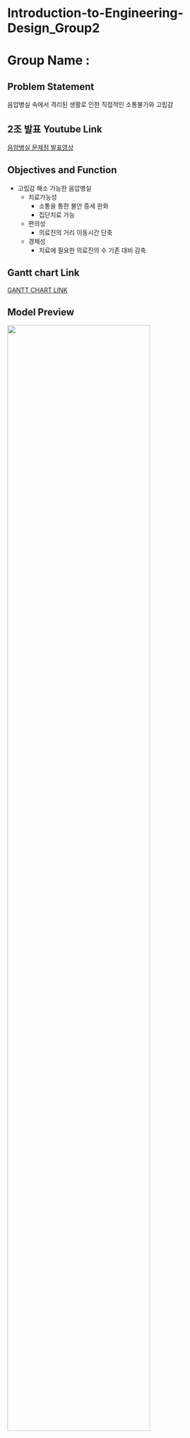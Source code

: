 


# Introduction-to-Engineering-Design_Group2
# Group Name : 



## **Problem Statement**
음압병실 속에서 격리된 생활로 인한 직접적인 소통불가와 고립감 
## 2조 발표 Youtube Link 
[음암병실 문제점 발표영상](https://youtu.be/gG5fve6AzOc?t=5373)

## Objectives and Function
* 고립감 해소 가능한 음압병실
  * 치료가능성
    * 소통을 통한 불안 증세 완화
    * 집단치료 가능
  * 편의성
    * 의료진의 거리 이동시간 단축
  * 경제성
    * 치료에 필요한 의료진의 수 기존 대비 감축
   

## Gantt chart Link  
[GANTT CHART LINK](https://docs.google.com/spreadsheets/d/1BLLYAngPI91BJ4gbSqxpgAUUDn6DD-H0Hy62U_SRgtg/edit#gid=1688732048)


## Model Preview
<img src = "https://user-images.githubusercontent.com/70438730/101646551-02f60c80-3a7b-11eb-9455-de0eadf32b47.jpg" width="80%">
